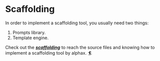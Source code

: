 # Scaffolding

In order to implement a scaffolding tool, you usually need two things:

1. Prompts library.
2. Template engine.

Check out the [**_scaffolding_**](https://github.com/ulivz/alphax/tree/master/example/scaffolding) to reach the source files and knowing how to implement a scaffolding tool by alphax. 🏄
